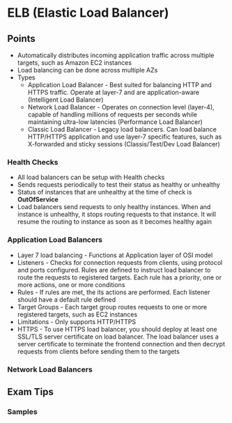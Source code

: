# ELB (Elastic Load Balancer)

## Points

- Automatically distributes incoming application traffic across multiple targets, such as Amazon EC2 instances
- Load balancing can be done across multiple AZs
- Types
  - Application Load Balancer - Best suited for balancing HTTP and HTTPS traffic. Operate at layer-7 and are application-aware (Intelligent Load Balancer)
  - Network Load Balancer - Operates on connection level (layer-4), capable of handling millions of requests per seconds while maintaining ultra-low latencies (Performance Load Balancer)
  - Classic Load Balancer - Legacy load balancers. Can load balance HTTP/HTTPS application and use layer-7 specific features, such as X-forwarded and sticky sessions (Classis/Test/Dev Load Balancer)

### Health Checks

- All load balancers can be setup with Health checks
- Sends requests periodically to test their status as healthy or unhealthy
- Status of instances that are unhealthy at the time of check is **OutOfService**
- Load balancers send requests to only healthy instances. When and instance is unhealthy, it stops routing requests to that instance. It will resume the routing to instance as soon as it becomes healthy again

### Application Load Balancers

- Layer 7 load balancing - Functions at Application layer of OSI model
- Listeners - Checks for connection requests from clients, using protocol and ports configured. Rules are defined to instruct load balancer to route the requests to registered targets. Each rule has a priority, one or more actions, one or more conditions
- Rules - If rules are met, the its actions are performed. Each listener should have a default rule defined
- Target Groups - Each target group routes requests to one or more registered targets, such as EC2 instances
- Limitations - Only supports HTTP/HTTPS
- HTTPS - To use HTTPS load balancer, you should deploy at least one SSL/TLS server certificate on load balancer. The load balancer uses a server certificate to terminate the frontend connection and then decrypt requests from clients before sending them to the targets

### Network Load Balancers

## Exam Tips

### Samples
